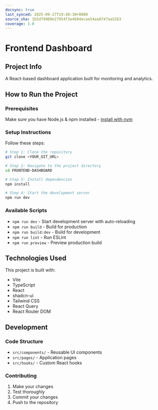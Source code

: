 ```yaml
---
docsync: true
last_synced: 2025-09-27T19:40:30+0000
source_sha: 1b5d79909e27954f3e4b94ecae54aa8747aa52b3
coverage: 1.0
---
```

# Frontend Dashboard

## Project Info

A React-based dashboard application built for monitoring and analytics.

## How to Run the Project

### Prerequisites

Make sure you have Node.js & npm installed - [install with nvm](https://github.com/nvm-sh/nvm#installing-and-updating)

### Setup Instructions

Follow these steps:

```sh
# Step 1: Clone the repository
git clone <YOUR_GIT_URL>

# Step 2: Navigate to the project directory
cd FRONTEND-DASHBOARD

# Step 3: Install dependencies
npm install

# Step 4: Start the development server
npm run dev
```

### Available Scripts

- `npm run dev` - Start development server with auto-reloading
- `npm run build` - Build for production
- `npm run build:dev` - Build for development
- `npm run lint` - Run ESLint
- `npm run preview` - Preview production build

## Technologies Used

This project is built with:

- Vite
- TypeScript
- React
- shadcn-ui
- Tailwind CSS
- React Query
- React Router DOM

## Development

### Code Structure

- `src/components/` - Reusable UI components
- `src/pages/` - Application pages
- `src/hooks/` - Custom React hooks

### Contributing

1. Make your changes
2. Test thoroughly
3. Commit your changes
4. Push to the repository
